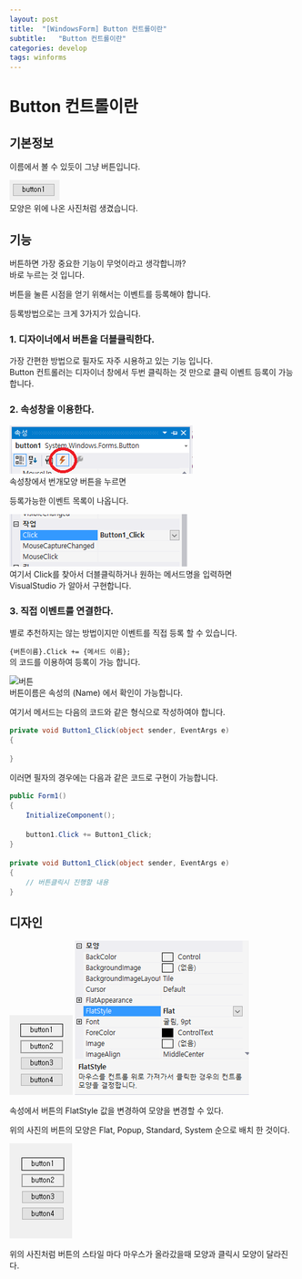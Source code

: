```yaml
---
layout: post
title:  "[WindowsForm] Button 컨트롤이란"
subtitle:   "Button 컨트롤이란"
categories: develop
tags: winforms
---
```


# Button 컨트롤이란

## 기본정보
이름에서 볼 수 있듯이 그냥 버튼입니다.

![버튼](/assets/img/dev/winforms/button/button.PNG)  
모양은 위에 나온 사진처럼 생겼습니다.

## 기능

버튼하면 가장 중요한 기능이 무엇이라고 생각합니까?  
바로 누르는 것 입니다.

버튼을 눌른 시점을 얻기 위해서는 이벤트를 등록해야 합니다.  

등록방법으로는 크게 3가지가 있습니다.

### 1. 디자이너에서 버튼을 더블클릭한다.
   가장 간편한 방법으로 필자도 자주 시용하고 있는 기능 입니다.  
   Button 컨트롤러는 디자이너 창에서 두번 클릭하는 것 만으로 클릭 이벤트 등록이 가능합니다.

### 2. 속성창을 이용한다.  
   
![버튼](/assets/img/dev/winforms/button/button2.PNG)  
속성창에서 번개모양 버튼을 누르면

등록가능한 이벤트 목록이 나옵니다.

![버튼](/assets/img/dev/winforms/button/button3.PNG)  
여기서 Click를 찾아서 더블클릭하거나 원하는 메서드명을 입력하면  
VisualStudio 가 알아서 구현합니다.

### 3. 직접 이벤트를 연결한다.
   
   별로 추천하지는 않는 방법이지만 이벤트를 직접 등록 할 수 있습니다.

   ```{버튼이름}.Click += {메서드 이름};```  
   의 코드를 이용하여 등록이 가능 합니다.

![버튼](/assets/img/dev/winforms/button/button4.PNG)  
버튼이름은 속성의 (Name) 에서 확인이 가능합니다.

여기서 메서드는 다음의 코드와 같은 형식으로 작성하여야 합니다.

```csharp
private void Button1_Click(object sender, EventArgs e)
{

}
```

이러면 필자의 경우에는 다음과 같은 코드로 구현이 가능합니다.

```csharp
public Form1()
{
    InitializeComponent();

    button1.Click += Button1_Click;
}

private void Button1_Click(object sender, EventArgs e)
{
    // 버튼클릭시 진행할 내용
}
```

## 디자인

![버튼](/assets/img/dev/winforms/button/button5.PNG)
![버튼](/assets/img/dev/winforms/button/button6.PNG)  

속성에서 버튼의 FlatStyle 값을 변경하여 모양을 변경할 수 있다.

위의 사진의 버튼의 모양은 Flat, Popup, Standard, System 순으로 배치 한 것이다.

![버튼](/assets/img/dev/winforms/button/button7.gif)  

위의 사진처럼 버튼의 스타일 마다 마우스가 올라갔을때 모양과
클릭시 모양이 달라진다.